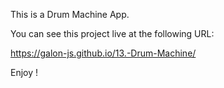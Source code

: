 This is a Drum Machine App.

You can see this project live at the following URL:

https://galon-js.github.io/13.-Drum-Machine/

Enjoy !
